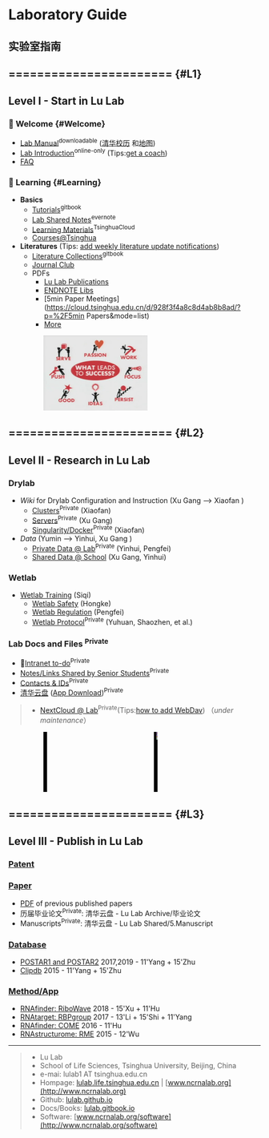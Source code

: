 # Laboratory Guide
## 实验室指南

## ======================= {#L1}

## Level I - Start in Lu Lab

### 🎉 Welcome {#Welcome}

* [Lab Manual](https://www.jianguoyun.com/p/DZVQoDQQ9sSIBhjLzuMC)<sup>downloadable</sup> ([清华校历](https://www.tsinghua.edu.cn/publish/newthu/newthu_cnt/intothu/intothu-1-1.html) 和[地图](https://www.tsinghua.edu.cn/publish/newthu/newthu_cnt/intothu/intothu-2.html))
* [Lab Introduction](https://cloud.tsinghua.edu.cn/f/c73ace6a5d7547c9ba23/)<sup>online-only</sup> (Tips:[get a coach](https://www.ted.com/talks/atul_gawande_want_to_get_great_at_something_get_a_coach))
* [FAQ](FAQ)

### 📖 Learning  {#Learning}

* **Basics**
  * [Tutorials](https://lulab.gitbook.io)<sup>gitbook</sup>
  * [Lab Shared Notes](https://www.yinxiang.com/everhub/personal/336255)<sup>evernote</sup>
  * [Learning Materials](https://cloud.tsinghua.edu.cn/d/21e154bba31143ada2b1/)<sup>TsinghuaCloud</sup>
  * [Courses@Tsinghua](https://www.ncrnalab.org/courses)  
* **Literatures** (Tips: [add weekly literature update notifications](reading))
  * [Literature Collections](https://lulab.gitbook.io/books/literature-collections)<sup>gitbook</sup>
  * [Journal Club](https://cloud.tsinghua.edu.cn/d/132a10f5cfb64fc4bbe8/)
  * PDFs
    * [Lu Lab Publications](https://cloud.tsinghua.edu.cn/d/46ebd01fd0484f468152/)
    * [ENDNOTE Libs](https://cloud.tsinghua.edu.cn/d/928f3f4a8c8d4ab8b8ad/?p=%2FENDNOTE&mode=list)
    * [5min Paper Meetings](https://cloud.tsinghua.edu.cn/d/928f3f4a8c8d4ab8b8ad/?p=%2F5min Papers&mode=list)
    * [More](https://cloud.tsinghua.edu.cn/d/928f3f4a8c8d4ab8b8ad/)



<img src="img/success.png" height="150" style="margin-left:5em">



## ======================= {#L2}

## Level II - Research in Lu Lab



### Drylab

  * *Wiki* for Drylab Configuration and Instruction (Xu Gang --> Xiaofan )
    * [Clusters](https://github.com/lulab/intranet/wiki/Clusters)<sup>Private</sup> (Xiaofan)
    * [Servers](https://github.com/lulab/intranet/wiki/Servers)<sup>Private</sup> (Xu Gang)
    * [Singularity/Docker](https://github.com/lulab/intranet/wiki/Singularity)<sup>Private</sup> (Xiaofan)
  * *Data* (Yumin --> Yinhui, Xu Gang )
    * [Private Data @ Lab](https://github.com/lulab/intranet/tree/master/drylab_data)<sup>Private</sup> (Yinhui, Pengfei)
    * [Shared Data @ School](https://lulab.github.io/intranet/drylab_shared_data) (Xu Gang, Yinhui)

### Wetlab

  * [Wetlab Training](https://lulab.github.io/intranet/wetlab_training) (Siqi)
    * [Wetlab Safety](https://lulab.github.io/intranet/wetlab_safety) (Hongke)
    * [Wetlab Regulation](https://lulab.github.io/intranet/wetlab_regulation) (Pengfei)
    * [Wetlab Protocol](https://github.com/lulab/intranet/blob/master/wetlab_protocol)<sup>Private</sup> (Yuhuan, Shaozhen, et al.)

### Lab Docs and Files <sup>Private</sup>

  * 🚩[Intranet to-do](https://github.com/lulab/intranet/blob/master/README.md#intranet-of-lu-lab)<sup>Private</sup>
  * [Notes/Links Shared by Senior Students](https://github.com/lulab/intranet/projects/1?fullscreen=true)<sup>Private</sup>
  * [Contacts & IDs](https://www.icloud.com/numbers/0jOfAXxHScDY51I-g0RwT1YKQ)<sup>Private</sup>
  * [清华云盘](https://cloud.tsinghua.edu.cn)  ([App Download](https://www.seafile.com/download))<sup>Private</sup>
>  * [NextCloud @ Lab](http://lulab.life.tsinghua.edu.cn/nextcloud/)<sup>Private</sup>(Tips:[how to add WebDav](https://docs.nextcloud.com/server/15/user_manual/files/access_webdav.html)) （*under maintenance*）

<img src="img/science.gif" height="120" style="margin-left:5em">

## ======================= {#L3}

## Level III - Publish in Lu Lab

### [Patent](https://www.ncrnalab.org/open/#%E7%9B%B8%E5%85%B3%E4%B8%93%E5%88%A9)

### [Paper](https://www.ncrnalab.org/pub)

* [PDF](https://cloud.tsinghua.edu.cn/d/46ebd01fd0484f468152/) of previous published papers
* 历届毕业论文<sup>Private</sup>: 清华云盘 - Lu Lab Archive/毕业论文
* Manuscripts<sup>Private</sup>: 清华云盘 - Lu Lab Shared/5.Manuscript

### [Database](http://www.ncrnalab.org/software)

* [POSTAR1 and POSTAR2](http://lulab.life.tsinghua.edu.cn/postar) 2017,2019 - 11'Yang + 15'Zhu
* [Clipdb](http://lulab.life.tsinghua.edu.cn/clipdb) 2015 - 11'Yang + 15'Zhu

### [Method/App](http://www.ncrnalab.org/software)

* [RNAfinder: RiboWave](http://lulab.github.io/Ribowave) 2018 - 15'Xu + 11'Hu
* [RNAtarget: RBPgroup](https://github.com/lulab/RBPgroup) 2017 - 13'Li + 15'Shi + 11'Yang
* [RNAfinder: COME](https://github.com/lulab/COME) 2016 - 11'Hu
* [RNAstructurome: RME](https://github.com/lulab/RME) 2015 - 12'Wu



---

> * Lu Lab
> * School of Life Sciences, Tsinghua University, Beijing, China
> * e-mai: lulab1 AT tsinghua.edu.cn
> * Hompage: [lulab.life.tsinghua.edu.cn](http://lulab.life.tsinghua.edu.cn) \| [www.ncrnalab.org](http://www.ncrnalab.org)
> * Github: [lulab.github.io](http://lulab.github.io)
> * Docs/Books: [lulab.gitbook.io](http://lulab.gitbook.io)
> * Software: [www.ncrnalab.org/software](http://www.ncrnalab.org/software)
